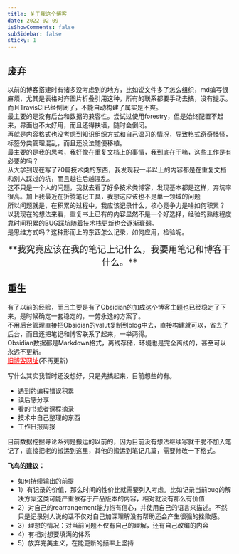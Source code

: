 ```yaml
---
title: 关于我这个博客
date: 2022-02-09
isShowComments: false
subSidebar: false
sticky: 1
---
```

## 废弃
以前的博客搭建时有诸多没考虑到的地方，比如说文件多了怎么组织，md编写很麻烦，尤其是表格对齐图片折叠引用这种，所有的联系都要手动去搞，没有提示。  
而且TravisCI已经倒闭了，不能自动构建了属实是不爽。  
最主要的是没有后台和数据的兼容性。尝试过使用forestry，但是始终配置不起来，界面也不太好用，而且还得扶墙，随时会倒闭。  
再就是内容格式也没考虑到知识组织方式和自己温习的情况，导致格式奇奇怪怪，标签分类管理混乱，而且还没法随便移植。  
最主要的是我的思考，我好像在重复文档上的事情，我到底在干嘛，这些工作是有必要的吗？  
从大学到现在写了70篇技术类的东西，我发现我一半以上的内容都是在重复文档和别人踩过的坑，而且越往后越混乱。  
这不只是一个人的问题，我就去看了好多技术类博客，发现基本都是这样，弃坑率很高。加上我最近在折腾笔记工具，我想这应该也不是单一领域的问题  
所以问题就是，在积累的过程中，我应该记录什么，核心竞争力是啥如何积累？  
以我现在的想法来看，重复书上已有的内容显然不是一个好选择，经验的熟练程度靠时间积累的BUG踩坑随着技术栈更新也会逐渐衰弱。    
是思维方式吗？这种形而上的东西怎么记录，如何应用，检验呢。  
<div align=center style="font-size: 20px">**我究竟应该在我的笔记上记什么，我要用笔记和博客干什么。**</div>

## 重生
有了以前的经验，而且主要是有了Obsidian的加成这个博客主题也已经稳定了下来，是时候确定一套稳定的，一劳永逸的方案了。  
不用后台管理直接把Obsidian的valut复制到blog中去，直接构建就可以，省去了后台，而且还把笔记和博客联系了起来，一举两得。  
Obsidian数据都是Markdown格式，离线存储，环境也是完全离线的，甚至可以永远不更新。  
<a href="https://old.ooowl.fun/" style="color:#FF0000;size: 8px;">旧博客网址</a>(不再更新)  

写什么其实我暂时还没想好，只是先搞起来，目前想些的有。
- 遇到的编程错误积累
- 读后感分享
- 看的书或者课程摘录
- 技术中自己整理的东西
- 工作日报周报

目前数据挖掘导论系列是搬运的以前的，因为目前没有想法继续写就干脆不加入笔记了，直接把老的搬运到这里，其他的搬运到笔记几篇，需要修改一下格式。

**飞鸟的建议：**  
- 如何持续输出的前提
- 1）有记录的价值，那么时间的性价比就需要列入考虑。比如记录当前bug的解决方案这类可能严重依存于产品版本的内容，相对就没有那么有价值
- 2）对自己的rearrangement能力抱有信心，并使用自己的语言来描述。不然只是记录别人说的话不仅对自己加深理解没有帮助还会产生很强的挫败感。
- 3）理想的情况：对当前问题不仅有自己的理解，还有自己改编的内容
- 4）有相对想要填满的体系
- 5）放弃完美主义，在能更新的频率上坚持










